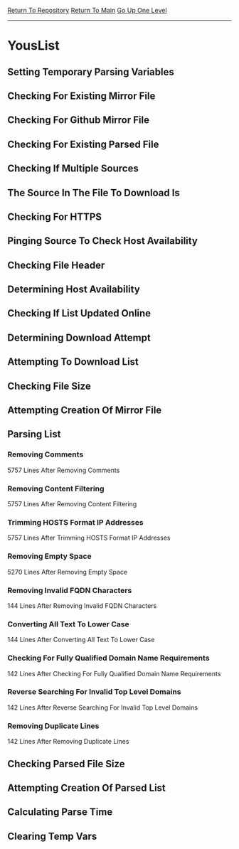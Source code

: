 [Return To Repository](https://github.com/deathbybandaid/piholeparser/)
[Return To Main](https://github.com/deathbybandaid/piholeparser/blob/master/RecentRunLogs/Mainlog.md)
[Go Up One Level](https://github.com/deathbybandaid/piholeparser/blob/master/RecentRunLogs/TopLevelScripts/30-Processing-External-Blacklists.md)
____________________________________
# YousList
## Setting Temporary Parsing Variables
## Checking For Existing Mirror File
## Checking For Github Mirror File
## Checking For Existing Parsed File
## Checking If Multiple Sources
## The Source In The File To Download Is
## Checking For HTTPS
## Pinging Source To Check Host Availability
## Checking File Header
## Determining Host Availability
## Checking If List Updated Online
## Determining Download Attempt
## Attempting To Download List
## Checking File Size
## Attempting Creation Of Mirror File
## Parsing List
### Removing Comments
5757 Lines After Removing Comments
### Removing Content Filtering
5757 Lines After Removing Content Filtering
### Trimming HOSTS Format IP Addresses
5757 Lines After Trimming HOSTS Format IP Addresses
### Removing Empty Space
5270 Lines After Removing Empty Space
### Removing Invalid FQDN Characters
144 Lines After Removing Invalid FQDN Characters
### Converting All Text To Lower Case
144 Lines After Converting All Text To Lower Case
### Checking For Fully Qualified Domain Name Requirements
142 Lines After Checking For Fully Qualified Domain Name Requirements
### Reverse Searching For Invalid Top Level Domains
142 Lines After Reverse Searching For Invalid Top Level Domains
### Removing Duplicate Lines
142 Lines After Removing Duplicate Lines
## Checking Parsed File Size
## Attempting Creation Of Parsed List
## Calculating Parse Time
## Clearing Temp Vars

